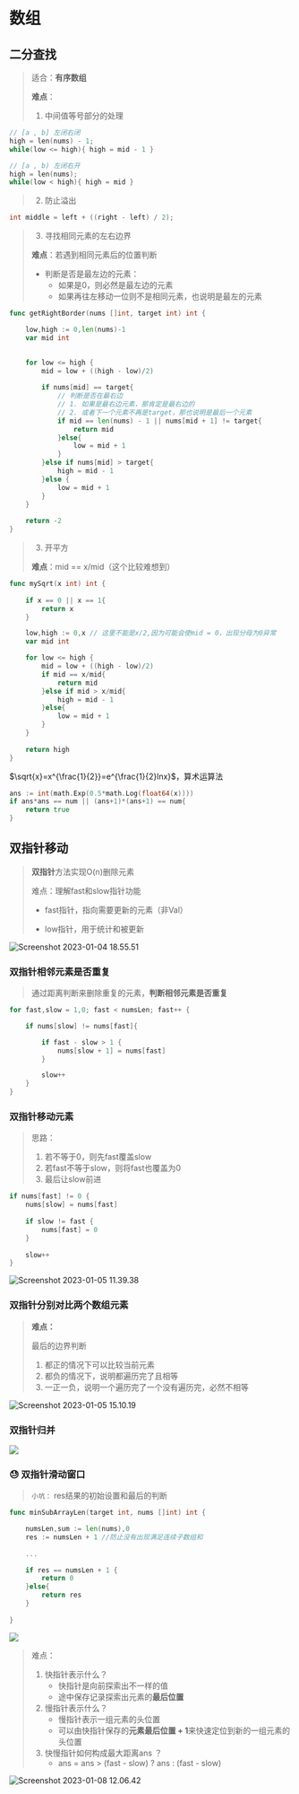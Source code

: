# 数组

## 二分查找

> 适合：**有序数组**
>
> **难点**：
>
> 1. 中间值等号部分的处理

```c
// [a , b] 左闭右闭
high = len(nums) - 1;
while(low <= high){ high = mid - 1 }

// [a , b) 左闭右开
high = len(nums);
while(low < high){ high = mid }
```

> 2. 防止溢出

```c
int middle = left + ((right - left) / 2);
```

> 3. 寻找相同元素的左右边界
>
> **难点**：若遇到相同元素后的位置判断
>
> + 判断是否是最左边的元素：
>   + 如果是0，则必然是最左边的元素
>   + 如果再往左移动一位则不是相同元素，也说明是最左的元素

```go
func getRightBorder(nums []int, target int) int {

    low,high := 0,len(nums)-1
    var mid int
   

    for low <= high {
        mid = low + ((high - low)/2)
        
        if nums[mid] == target{
            // 判断是否在最右边
            // 1. 如果是最右边元素，那肯定是最右边的
            // 2. 或者下一个元素不再是target，那也说明是最后一个元素
            if mid == len(nums) - 1 || nums[mid + 1] != target{
                return mid
            }else{
                low = mid + 1
            }
        }else if nums[mid] > target{
            high = mid - 1
        }else {
            low = mid + 1
        }
    }
    
    return -2
}
```

> 3. 开平方
>
> **难点**：mid == x/mid（这个比较难想到）

```go
func mySqrt(x int) int {
    
    if x == 0 || x == 1{
        return x
    }

    low,high := 0,x // 这里不能是x/2,因为可能会使mid = 0，出现分母为0异常
    var mid int

    for low <= high {
        mid = low + ((high - low)/2)
        if mid == x/mid{
            return mid
        }else if mid > x/mid{
            high = mid - 1
        }else{
            low = mid + 1
        }
    } 
    
    return high
}
```

$\sqrt{x}=x^{\frac{1}{2}}=e^{\frac{1}{2}lnx}$，算术运算法

```go
ans := int(math.Exp(0.5*math.Log(float64(x))))
if ans*ans == num || (ans+1)*(ans+1) == num{
    return true
}
```

## 双指针移动

> **双指针**方法实现O(n)删除元素
>
> 难点：理解fast和slow指针功能
>
> + fast指针，指向需要更新的元素（非Val）
>
> + low指针，用于统计和被更新

![Screenshot 2023-01-04 18.55.51](%E6%95%B0%E7%BB%84.assets/Screenshot%202023-01-04%2018.55.51.png)

### 双指针相邻元素是否重复

> 通过距离判断来删除重复的元素，**判断相邻元素是否重复**

```go
for fast,slow = 1,0; fast < numsLen; fast++ {

	if nums[slow] != nums[fast]{

		if fast - slow > 1 {
			nums[slow + 1] = nums[fast]
		}

		slow++
	} 
}
```

### 双指针移动元素

> 思路：
>
> 1. 若不等于0，则先fast覆盖slow
> 2. 若fast不等于slow，则将fast也覆盖为0
> 3. 最后让slow前进

```go
if nums[fast] != 0 {
	nums[slow] = nums[fast]
    
    if slow != fast {
        nums[fast] = 0
    }
    
    slow++
}
```

![Screenshot 2023-01-05 11.39.38](%E6%95%B0%E7%BB%84.assets/Screenshot%202023-01-05%2011.39.38.png)

### 双指针分别对比两个数组元素

> **难点：**
>
> 最后的边界判断
>
> 1. 都正的情况下可以比较当前元素
> 2. 都负的情况下，说明都遍历完了且相等
> 3. 一正一负，说明一个遍历完了一个没有遍历完，必然不相等

![Screenshot 2023-01-05 15.10.19](%E6%95%B0%E7%BB%84.assets/Screenshot%202023-01-05%2015.10.19.png)

### 双指针归并

![](https://code-thinking.cdn.bcebos.com/gifs/977.%E6%9C%89%E5%BA%8F%E6%95%B0%E7%BB%84%E7%9A%84%E5%B9%B3%E6%96%B9.gif)

### :sweat: 双指针滑动窗口

> `小坑：` res结果的初始设置和最后的判断

```go
func minSubArrayLen(target int, nums []int) int {

    numsLen,sum := len(nums),0
    res := numsLen + 1 //防止没有出现满足连续子数组和
    
    ...

    if res == numsLen + 1 {
        return 0
    }else{
        return res
    }
    
}
```

![](https://code-thinking.cdn.bcebos.com/gifs/209.%E9%95%BF%E5%BA%A6%E6%9C%80%E5%B0%8F%E7%9A%84%E5%AD%90%E6%95%B0%E7%BB%84.gif)

> 难点：
>
> 1. 快指针表示什么？
>    + 快指针是向前探索出不一样的值
>    + 途中保存记录探索出元素的**最后位置**
> 2. 慢指针表示什么？
>    + 慢指针表示一组元素的头位置
>    + 可以由快指针保存的**元素最后位置 + 1**来快速定位到新的一组元素的头位置
> 3. 快慢指针如何构成最大距离ans ？
>    + ans = ans > (fast - slow) ? ans : (fast - slow)

![Screenshot 2023-01-08 12.06.42](%E6%95%B0%E7%BB%84.assets/Screenshot%202023-01-08%2012.06.42.png)